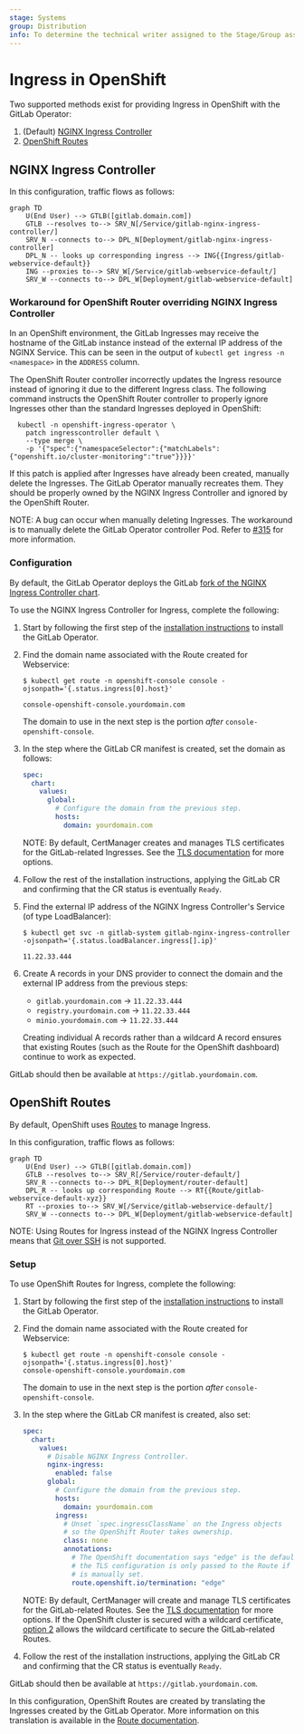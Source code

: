 ```yaml
---
stage: Systems
group: Distribution
info: To determine the technical writer assigned to the Stage/Group associated with this page, see https://about.gitlab.com/handbook/product/ux/technical-writing/#assignments
---
```


# Ingress in OpenShift

Two supported methods exist for providing Ingress in OpenShift with the GitLab Operator:

1. (Default) [NGINX Ingress Controller](#nginx-ingress-controller)
1. [OpenShift Routes](#openshift-routes)

## NGINX Ingress Controller

In this configuration, traffic flows as follows:

```mermaid
graph TD
    U(End User) --> GTLB([gitlab.domain.com])
    GTLB --resolves to--> SRV_N[/Service/gitlab-nginx-ingress-controller/]
    SRV_N --connects to--> DPL_N[Deployment/gitlab-nginx-ingress-controller]
    DPL_N -- looks up corresponding ingress --> ING{{Ingress/gitlab-webservice-default}}
    ING --proxies to--> SRV_W[/Service/gitlab-webservice-default/]
    SRV_W --connects to--> DPL_W[Deployment/gitlab-webservice-default]
```

### Workaround for OpenShift Router overriding NGINX Ingress Controller

In an OpenShift environment, the GitLab Ingresses may receive the hostname of
the GitLab instance instead of the external IP address of the NGINX Service.
This can be seen in the output of `kubectl get ingress -n <namespace>` in the
`ADDRESS` column.

The OpenShift Router controller incorrectly updates the Ingress resource
instead of ignoring it due to the different Ingress class. The following
command instructs the OpenShift Router controller to properly ignore
Ingresses other than the standard Ingresses deployed in OpenShift:

```shell
  kubectl -n openshift-ingress-operator \
    patch ingresscontroller default \
    --type merge \
    -p '{"spec":{"namespaceSelector":{"matchLabels":{"openshift.io/cluster-monitoring":"true"}}}}'
```

If this patch is applied after Ingresses have already been created, manually delete
the Ingresses. The GitLab Operator manually recreates them. They should be
properly owned by the NGINX Ingress Controller and ignored by the OpenShift Router.

NOTE:
A bug can occur when manually deleting Ingresses.
The workaround is to manually delete the GitLab Operator controller Pod. Refer to
[#315](https://gitlab.com/gitlab-org/cloud-native/gitlab-operator/-/issues/315)
for more information.

### Configuration

By default, the GitLab Operator deploys the GitLab
[fork of the NGINX Ingress Controller chart](https://docs.gitlab.com/charts/charts/nginx/fork.html).

To use the NGINX Ingress Controller for Ingress, complete the following:

1. Start by following the first step of the [installation instructions](installation.md) to install the GitLab Operator.
1. Find the domain name associated with the Route created for Webservice:

   ```plaintext
   $ kubectl get route -n openshift-console console -ojsonpath='{.status.ingress[0].host}'

   console-openshift-console.yourdomain.com
   ```

   The domain to use in the next step is the portion _after_ `console-openshift-console`.

1. In the step where the GitLab CR manifest is created, set the domain as follows:

   ```yaml
   spec:
     chart:
       values:
         global:
           # Configure the domain from the previous step.
           hosts:
             domain: yourdomain.com
   ```

   NOTE:
   By default, CertManager creates and manages TLS certificates for the GitLab-related Ingresses.
   See the [TLS documentation](https://docs.gitlab.com/charts/installation/tls.html) for more options.

1. Follow the rest of the installation instructions, applying the GitLab CR and confirming that the CR status is eventually `Ready`.
1. Find the external IP address of the NGINX Ingress Controller's Service (of type LoadBalancer):

   ```plaintext
   $ kubectl get svc -n gitlab-system gitlab-nginx-ingress-controller -ojsonpath='{.status.loadBalancer.ingress[].ip}'

   11.22.33.444
   ```

1. Create A records in your DNS provider to connect the domain and the external IP address from the previous steps:

   - `gitlab.yourdomain.com` -> `11.22.33.444`
   - `registry.yourdomain.com` -> `11.22.33.444`
   - `minio.yourdomain.com` -> `11.22.33.444`

   Creating individual A records rather than a wildcard A record ensures that existing Routes (such as the Route for the OpenShift
   dashboard) continue to work as expected.

GitLab should then be available at `https://gitlab.yourdomain.com`.

## OpenShift Routes

By default, OpenShift uses
[Routes](https://docs.openshift.com/container-platform/4.10/networking/routes/route-configuration.html)
to manage Ingress.

In this configuration, traffic flows as follows:

```mermaid
graph TD
    U(End User) --> GTLB([gitlab.domain.com])
    GTLB --resolves to--> SRV_R[/Service/router-default/]
    SRV_R --connects to--> DPL_R[Deployment/router-default]
    DPL_R -- looks up corresponding Route --> RT{{Route/gitlab-webservice-default-xyz}}
    RT --proxies to--> SRV_W[/Service/gitlab-webservice-default/]
    SRV_W --connects to--> DPL_W[Deployment/gitlab-webservice-default]
```

NOTE:
Using Routes for Ingress instead of the NGINX Ingress Controller means that [Git over SSH](git_over_ssh.md)
is not supported.

### Setup

To use OpenShift Routes for Ingress, complete the following:

1. Start by following the first step of the [installation instructions](installation.md) to install the GitLab Operator.
1. Find the domain name associated with the Route created for Webservice:

   ```plaintext
   $ kubectl get route -n openshift-console console -ojsonpath='{.status.ingress[0].host}'
   console-openshift-console.yourdomain.com
   ```

   The domain to use in the next step is the portion _after_ `console-openshift-console`.
1. In the step where the GitLab CR manifest is created, also set:

   ```yaml
   spec:
     chart:
       values:
         # Disable NGINX Ingress Controller.
         nginx-ingress:
           enabled: false
         global:
           # Configure the domain from the previous step.
           hosts:
             domain: yourdomain.com
           ingress:
             # Unset `spec.ingressClassName` on the Ingress objects
             # so the OpenShift Router takes ownership.
             class: none
             annotations:
               # The OpenShift documentation says "edge" is the default, but
               # the TLS configuration is only passed to the Route if this annotation
               # is manually set.
               route.openshift.io/termination: "edge"
   ```

   NOTE:
   By default, CertManager will create and manage TLS certificates for the GitLab-related Routes.
   See the [TLS documentation](https://docs.gitlab.com/charts/installation/tls.html) for more options.
   If the OpenShift cluster is secured with a wildcard certificate,
   [option 2](https://docs.gitlab.com/charts/installation/tls.html#option-2-use-your-own-wildcard-certificate)
   allows the wildcard certificate to secure the GitLab-related Routes.

1. Follow the rest of the installation instructions, applying the GitLab CR and confirming that the CR status is eventually `Ready`.

GitLab should then be available at `https://gitlab.yourdomain.com`.

In this configuration, OpenShift Routes are created by translating the Ingresses created by the GitLab Operator.
More information on this translation is available in the
[Route documentation](https://docs.openshift.com/container-platform/4.9/networking/routes/route-configuration.html#nw-ingress-creating-a-route-via-an-ingress_route-configuration).
